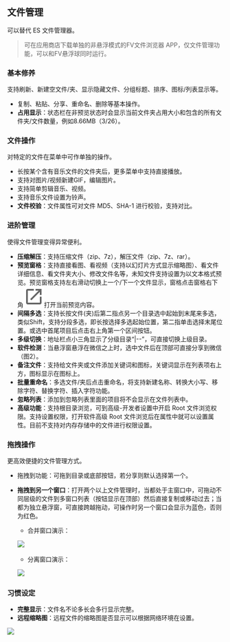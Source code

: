 ## 文件管理
可以替代 ES 文件管理器。

> 可在应用商店下载单独的非悬浮模式的FV文件浏览器 APP，仅文件管理功能，可以和FV悬浮球同时运行。

### 基本修养

支持刷新、新建空文件/夹、显示隐藏文件、分组标题、排序、图标/列表显示等。

* 复制、粘贴、分享、重命名、删除等基本操作。
* **占用显示**：状态栏在非预览状态时会显示当前文件夹占用大小和包含的所有文件夹/文件数量，例如8.66MB（3/26）。

### 文件操作

对特定的文件在菜单中可作单独的操作。

* 长按某个含有音乐文件的文件夹后，更多菜单中支持直接播放。
* 支持对图片/视频新建GIF，编辑图片。
* 支持简单剪辑音乐、视频。
* 支持音乐文件设置为铃声。
* **文件校验**：文件属性可对文件 MD5、SHA-1 进行校验，支持对比。

### 进阶管理

使得文件管理变得异常便利。

* **压缩解压**：支持压缩文件（zip、7z），解压文件（zip、7z、rar）。
* **预览窗格**：支持直接看图、看视频（支持以幻灯片方式显示缩略图）、看文件详细信息、看文件夹大小、修改文件名等，未知文件支持设置为以文本格式预览。预览窗格支持左右滑动切换上一个/下一个文件显示，窗格点击窗格右下角![](../assets/toolbar_openinnew.png)打开当前预览内容。
* **间隔多选**：支持长按文件(夹)后第二指点另一个目录选中起始到末尾来多选，类似Shift，支持分段多选，即长按选择多选起始位置，第二指单击选择末尾位置。或选中首尾项目后点击右上角第一个区间按钮。
* **多级切换**：地址栏点小三角显示了分级目录“|--”，可直接切换上级目录。
* **软件检测**：当悬浮窗悬浮在微信之上时，选中文件后在顶部可直接分享到微信（图2）。
* **备注文件**：支持给文件夹或文件添加关键词和图标，关键词显示在列表项右上方，图标显示在图标上。
* **批量重命名**：多选文件/夹后点击重命名，将支持新建名称、转换大小写、移除字符、替换字符、插入字符功能。
* **忽略列表**：添加到忽略列表里面的项目将不会显示在文件列表中。
* **高级功能**：支持根目录浏览，可到高级-开发者设置中开启 Root 文件浏览权限。支持设置权限，打开软件高级 Root 文件浏览后在属性中就可以设置属性。目前不支持对内存存储中的文件进行权限设置。

### 拖拽操作

更高效便捷的文件管理方式。

* 拖拽到功能：可拖到目录或底部按钮，若分享则默认选择第一个。
* **拖拽到另一个窗口**：打开两个以上文件管理时，当都处于主窗口中，可拖动不同层级的文件到多窗口列表（按钮显示在顶部）然后直接复制或移动过去；当都为独立悬浮窗，可直接跨越拖动，可操作时另一个窗口会显示为蓝色，否则为红色。

  * 合并窗口演示：
  
  ![](http://ww1.sinaimg.cn/large/6b1dd0a7ly1gctu5v2wacg20f00v71l4.gif)
  
  * 分离窗口演示：

  ![](http://ww1.sinaimg.cn/large/6b1dd0a7ly1gctu63jep1g20f00ob1kz.gif)

### 习惯设定

* **完整显示**：文件名不论多长会多行显示完整。
* **远程缩略图**：远程文件的缩略图是否显示可以根据网络环境在设置。


![](http://ww1.sinaimg.cn/large/6b1dd0a7ly1fzrb3hnrtzj20u01hcq6e.jpg)